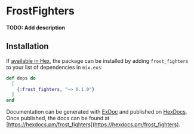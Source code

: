 # FrostFighters

**TODO: Add description**

## Installation

If [available in Hex](https://hex.pm/docs/publish), the package can be installed
by adding `frost_fighters` to your list of dependencies in `mix.exs`:

```elixir
def deps do
  [
    {:frost_fighters, "~> 0.1.0"}
  ]
end
```

Documentation can be generated with [ExDoc](https://github.com/elixir-lang/ex_doc)
and published on [HexDocs](https://hexdocs.pm). Once published, the docs can
be found at [https://hexdocs.pm/frost_fighters](https://hexdocs.pm/frost_fighters).

